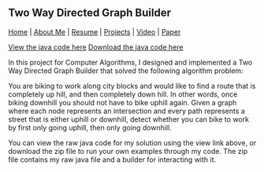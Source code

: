 ## Two Way Directed Graph Builder
[Home](https://joelambrecht.github.io) | [About Me](https://joelambrecht.github.io/aboutMe) | [Resume](https://joelambrecht.github.io/resume) | [Projects](https://joelambrecht.github.io/projects) | [Video](https://joelambrecht.github.io/video) | [Paper](https://joelambrecht.github.io/paper)

[View the java code here](https://joelambrecht.github.io/projects/Two%20Way%20Graph/code.md)
[Download the java code here](https://joelambrecht.github.io/projects/Two%20Way%20Graph/TwoWayDirectedGraph.java)

In this project for Computer Algorithms, I designed and implemented a Two Way Directed Graph Builder that solved the following algorithm problem:

You are biking to work along city blocks and would like to find a route that is completely up hill, and then completely down hill. In other words, once biking downhill you should not have to bike uphill again. Given a graph where each node represents an intersection and every path represents a street that is either uphill or downhill, detect whether you can bike to work by first only going uphill, then only going downhill.

You can view the raw java code for my solution using the view link above, or download the zip file to run your own examples through my code. The zip file contains my raw java file and a builder for interacting with it.
